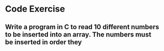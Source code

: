 # Code Exercise

## Write a program in C to read 10 different numbers to be inserted into an array. The numbers must be inserted in order they 